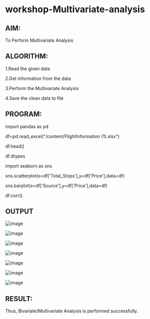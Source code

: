 # workshop-Multivariate-analysis

## AIM:
To Perform Multivariate Analysis

## ALGORITHM:
1.Read the given data

2.Get information from the data

3.Perform the Multivariate Analysis

4.Save the clean data to file

## PROGRAM:

import pandas as pd

df=pd.read_excel("/content/FlightInformation (1).xlsx")

df.head()

df.dtypes

import seaborn as sns

sns.scatterplot(x=df['Total_Stops'],y=df['Price'],data=df)

sns.barplot(x=df['Source'],y=df['Price'],data=df)

df.corr()

## OUTPUT

![image](https://user-images.githubusercontent.com/103020162/229982976-0f9a8276-d339-419a-acdd-bfe2b5df5dcf.png)

![image](https://user-images.githubusercontent.com/103020162/229984253-e12f5808-f797-4b2a-b62e-2465a98b243b.png)

![image](https://user-images.githubusercontent.com/103020162/229984354-68b9d09d-b4e4-4965-a947-55e985ff06aa.png)

![image](https://user-images.githubusercontent.com/103020162/229983161-53df9bad-8cca-4558-8073-9e9f2298c488.png)

![image](https://user-images.githubusercontent.com/103020162/229983731-c54d8f8d-8530-4568-9354-7bc0a4dce427.png)

![image](https://user-images.githubusercontent.com/103020162/229983830-565458d6-0be7-4ade-ab58-cb5d13cf95a4.png)

![image](https://user-images.githubusercontent.com/103020162/229983924-11fdc231-e034-46e5-903b-b69b8628cb2a.png)


## RESULT:
Thus, Bivariate/Multivariate Analysis is performed successfully.
